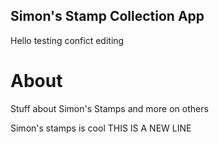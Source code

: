 Simon's Stamp Collection App 
----
Hello testing confict editing
# About 

Stuff about Simon's Stamps and more on others


Simon's stamps is cool
 THIS IS A NEW LINE


 
